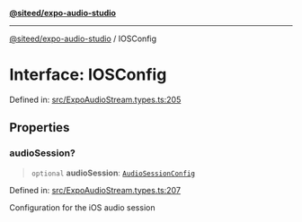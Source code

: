 [**@siteed/expo-audio-studio**](../README.md)

***

[@siteed/expo-audio-studio](../README.md) / IOSConfig

# Interface: IOSConfig

Defined in: [src/ExpoAudioStream.types.ts:205](https://github.com/deeeed/expo-audio-stream/blob/cbd4a23f12073e71995f65e1ad122e720eefa920/packages/expo-audio-studio/src/ExpoAudioStream.types.ts#L205)

## Properties

### audioSession?

> `optional` **audioSession**: [`AudioSessionConfig`](AudioSessionConfig.md)

Defined in: [src/ExpoAudioStream.types.ts:207](https://github.com/deeeed/expo-audio-stream/blob/cbd4a23f12073e71995f65e1ad122e720eefa920/packages/expo-audio-studio/src/ExpoAudioStream.types.ts#L207)

Configuration for the iOS audio session
